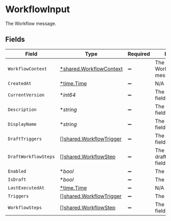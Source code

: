 # WorkflowInput

The Workflow message.


## Fields

| Field                                                                     | Type                                                                      | Required                                                                  | Description                                                               |
| ------------------------------------------------------------------------- | ------------------------------------------------------------------------- | ------------------------------------------------------------------------- | ------------------------------------------------------------------------- |
| `WorkflowContext`                                                         | [*shared.WorkflowContext](../../../pkg/models/shared/workflowcontext.md)  | :heavy_minus_sign:                                                        | The WorkflowContext message.                                              |
| `CreatedAt`                                                               | [*time.Time](https://pkg.go.dev/time#Time)                                | :heavy_minus_sign:                                                        | N/A                                                                       |
| `CurrentVersion`                                                          | **int64*                                                                  | :heavy_minus_sign:                                                        | The currentVersion field.                                                 |
| `Description`                                                             | **string*                                                                 | :heavy_minus_sign:                                                        | The description field.                                                    |
| `DisplayName`                                                             | **string*                                                                 | :heavy_minus_sign:                                                        | The displayName field.                                                    |
| `DraftTriggers`                                                           | [][shared.WorkflowTrigger](../../../pkg/models/shared/workflowtrigger.md) | :heavy_minus_sign:                                                        | The draftTriggers field.                                                  |
| `DraftWorkflowSteps`                                                      | [][shared.WorkflowStep](../../../pkg/models/shared/workflowstep.md)       | :heavy_minus_sign:                                                        | The draftWorkflowSteps field.                                             |
| `Enabled`                                                                 | **bool*                                                                   | :heavy_minus_sign:                                                        | The enabled field.                                                        |
| `IsDraft`                                                                 | **bool*                                                                   | :heavy_minus_sign:                                                        | The isDraft field.                                                        |
| `LastExecutedAt`                                                          | [*time.Time](https://pkg.go.dev/time#Time)                                | :heavy_minus_sign:                                                        | N/A                                                                       |
| `Triggers`                                                                | [][shared.WorkflowTrigger](../../../pkg/models/shared/workflowtrigger.md) | :heavy_minus_sign:                                                        | The triggers field.                                                       |
| `WorkflowSteps`                                                           | [][shared.WorkflowStep](../../../pkg/models/shared/workflowstep.md)       | :heavy_minus_sign:                                                        | The workflowSteps field.                                                  |